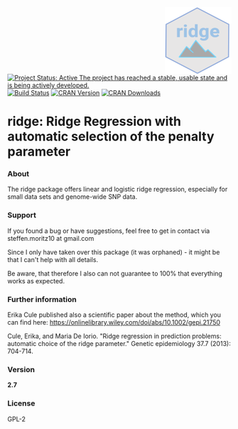 <img src="man/figures/ridge.png" align="right" width="150" height="150" alt="ridge Logo" />


[![Project Status: Active The project has reached a stable, usable state and is being actively developed.](http://www.repostatus.org/badges/latest/active.svg)](https://www.repostatus.org/#active)
[![Build Status](https://travis-ci.org/SteffenMoritz/ridge.svg?branch=master)](https://travis-ci.org/SteffenMoritz/ridge)
[![CRAN Version](https://www.r-pkg.org/badges/version/ridge)](https://cran.r-project.org/package=ridge)
[![CRAN Downloads](https://cranlogs.r-pkg.org/badges/ridge)](https://cran.r-project.org/package=ridge)


# ridge: Ridge Regression with automatic selection of the penalty parameter 

### About
The ridge package offers linear and logistic ridge regression, especially for small 
data sets and genome-wide SNP data.

### Support
If you found a bug or have suggestions, feel free to get in contact via 
steffen.moritz10 at gmail.com

Since I only have taken over this package (it was orphaned) - 
it might be that I can't help with all details. 

Be aware, that therefore I also can not guarantee 
to 100% that everything works as expected.

### Further information
Erika Cule published also a scientific paper about the method, which you can find here: https://onlinelibrary.wiley.com/doi/abs/10.1002/gepi.21750

Cule, Erika, and Maria De Iorio. "Ridge regression in prediction problems: automatic choice of the ridge parameter." Genetic epidemiology 37.7 (2013): 704-714.


### Version
**2.7**

### License
GPL-2

